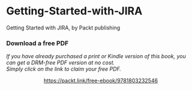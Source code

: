 # Getting-Started-with-JIRA
Getting Started with JIRA, by Packt publishing
### Download a free PDF

 <i>If you have already purchased a print or Kindle version of this book, you can get a DRM-free PDF version at no cost.<br>Simply click on the link to claim your free PDF.</i>
<p align="center"> <a href="https://packt.link/free-ebook/9781803232546">https://packt.link/free-ebook/9781803232546 </a> </p>